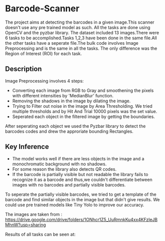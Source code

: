 # Barcode-Scanner

The project aims at detecting the barcodes in a given image.This scanner doesn't use any pre trained model as such. All the tasks are done using OpenCV and the pyzbar library.
The dataset included 13 images.There were 6 tasks to be accomplished.Tasks 1,2,3 have been done in the same file.All the other tasks have a seperate file.The bulk code involves Image Preprocessing and is the same in all the tasks. The only difference was
the Region of Interest (ROI) for each task.

## Description

Image Preprocessing involves 4 steps:
- Converting each image from RGB to Gray and smoothening the pixels with different intensities by 'MedianBlur' function.
- Removing the shadows in the image by dilating the image.
- Trying to Filter out noise in the image by Area Thresholding. We tried multiple thresholds and by Hit And Trial 10000 pixels was the set value.
- Seperated each object in the filtered image by getting the boundaries.

After seperating each object we used the Pyzbar library to detect the barcodes codes and drew the approriate bounding Rectangles.

## Key Inference

- The model works well if there are less objects in the image and a monochromatic background with no shadows.
- For some reason the library also detects QR codes.
- If the barcode is partially visible but not readable the library fails to recognize it as a barcode and thus,we couldn't differentiate between images with no barcodes and partially visible barcodes.

To seperate the partially visible barcodes, we tried to get a template of the barcode and find similar objects in the image but that didn't give results.
We could use pre trained models like Tiny Yolo to improve our accuracy.

The images are taken from :
https://drive.google.com/drive/folders/1ONhcr1Z5_UuRmnkKu4xx4KFzIeJBMhnW?usp=sharing

Results of all tasks can be seen at:






